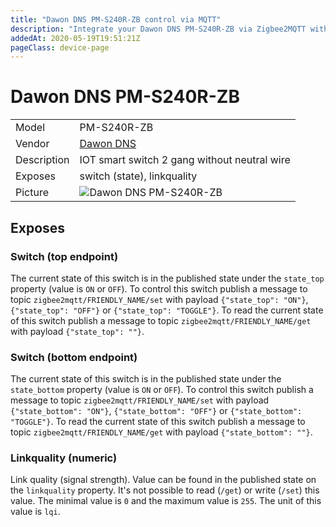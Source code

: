 ```yaml
---
title: "Dawon DNS PM-S240R-ZB control via MQTT"
description: "Integrate your Dawon DNS PM-S240R-ZB via Zigbee2MQTT with whatever smart home infrastructure you are using without the vendor's bridge or gateway."
addedAt: 2020-05-19T19:51:21Z
pageClass: device-page
---
```


<!-- !!!! -->
<!-- ATTENTION: This file is auto-generated through docgen! -->
<!-- You can only edit the "Notes"-Section between the two comment lines "Notes BEGIN" and "Notes END". -->
<!-- Do not use h1 or h2 heading within "## Notes"-Section. -->
<!-- !!!! -->

# Dawon DNS PM-S240R-ZB

|     |     |
|-----|-----|
| Model | PM-S240R-ZB  |
| Vendor  | [Dawon DNS](/supported-devices/#v=Dawon%20DNS)  |
| Description | IOT smart switch 2 gang without neutral wire |
| Exposes | switch (state), linkquality |
| Picture | ![Dawon DNS PM-S240R-ZB](https://www.zigbee2mqtt.io/images/devices/PM-S240R-ZB.jpg) |


<!-- Notes BEGIN: You can edit here. Add "## Notes" headline if not already present. -->


<!-- Notes END: Do not edit below this line -->



## Exposes

### Switch (top endpoint)
The current state of this switch is in the published state under the `state_top` property (value is `ON` or `OFF`).
To control this switch publish a message to topic `zigbee2mqtt/FRIENDLY_NAME/set` with payload `{"state_top": "ON"}`, `{"state_top": "OFF"}` or `{"state_top": "TOGGLE"}`.
To read the current state of this switch publish a message to topic `zigbee2mqtt/FRIENDLY_NAME/get` with payload `{"state_top": ""}`.

### Switch (bottom endpoint)
The current state of this switch is in the published state under the `state_bottom` property (value is `ON` or `OFF`).
To control this switch publish a message to topic `zigbee2mqtt/FRIENDLY_NAME/set` with payload `{"state_bottom": "ON"}`, `{"state_bottom": "OFF"}` or `{"state_bottom": "TOGGLE"}`.
To read the current state of this switch publish a message to topic `zigbee2mqtt/FRIENDLY_NAME/get` with payload `{"state_bottom": ""}`.

### Linkquality (numeric)
Link quality (signal strength).
Value can be found in the published state on the `linkquality` property.
It's not possible to read (`/get`) or write (`/set`) this value.
The minimal value is `0` and the maximum value is `255`.
The unit of this value is `lqi`.

